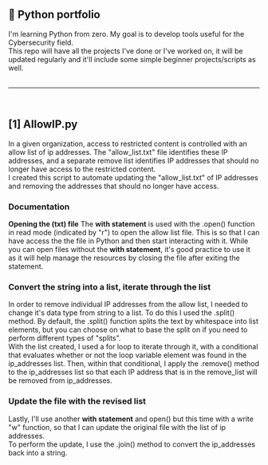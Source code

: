 <h2>🐍 Python portfolio </h2> 
I'm learning Python from zero. My goal is to develop tools useful for the Cybersecurity field. <br />
This repo will have all the projects I've done or I've worked on, it will be updated regularly and it'll include some simple beginner projects/scripts as well. <br />
<br />

__________________

<br />

## [1] AllowIP.py
 In a given organization, access to restricted content is controlled with an allow list of ip addresses. The "allow_list.txt" file identifies these IP addresses, and a separate remove list identifies IP addresses that 
 should no longer have access to the restricted content. <br />
 I created this script to automate updating the "allow_list.txt" of IP addresses and removing the addresses that should no longer have access.

### Documentation
**Opening the (txt) file**
 The **with statement** is used with the .open() function in read mode (indicated by "r") to open the allow list file. This is so that I can have access the the file in Python and then start interacting with it. 
 While you can open files without the **with statement**, it's good practice to use it as it will help manage the resources by closing the file after exiting the statement.

### Convert the string into a list, iterate through the list
 In order to remove individual IP addresses from the allow list, I needed to change it's data type from string to a list. To do this I used the .split() method.
 By default, the .split() function splits the text by whitespace into list elements, but you can choose on what to base the split on if you need to perform different types of "splits". <br />
 With the list created, I used a for loop to iterate through it, with a conditional that evaluates whether or not the loop variable element was found in the ip_addresses list. 
 Then, within that conditional, I apply the .remove() method to the ip_addresses list so that each IP address that is in the remove_list will be removed from ip_addresses.

### Update the file with the revised list
   Lastly, I'll use another **with statement** and open() but this time with a write "w" function, so that I can update the original file with the list of ip addresses. <br />
   To perform the update, I use the .join() method to convert the ip_addresses back into a string.

